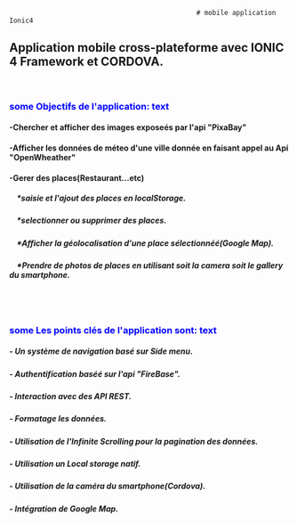                                                    # mobile application Ionic4
                                                     

## Application mobile cross-plateforme avec IONIC 4 Framework et CORDOVA.
<br>

### <span style="color:blue">some **Objectifs de l'application:** text</span>
#### -Chercher et afficher des images exposeés par l'api "PixaBay"
#### -Afficher les données de méteo d'une ville donnée en faisant appel au Api "OpenWheather"
#### -Gerer des places(Restaurant...etc)
 #####      &nbsp; &nbsp; *saisie et l'ajout des places en localStorage.
 #####      &nbsp; &nbsp; *selectionner ou supprimer des places.
 #####      &nbsp; &nbsp; *Afficher la géolocalisation d'une place sélectionnéé(Google Map).
  #####     &nbsp; &nbsp; *Prendre de photos de places en utilisant soit la camera soit le gallery du smartphone.
<br><br>

### <span style="color:blue">some **Les points clés de l'application sont:** text</span>
##### -  Un système de navigation basé sur Side menu.
##### -  Authentification baséé sur l'api "FireBase".
##### -  Interaction avec des API REST.
##### -  Formatage les données.
##### -  Utilisation de l'Infinite Scrolling pour la pagination des données.
##### -  Utilisation un Local storage natif.
##### -  Utilisation de la caméra du smartphone(Cordova).
##### -  Intégration de Google Map.

